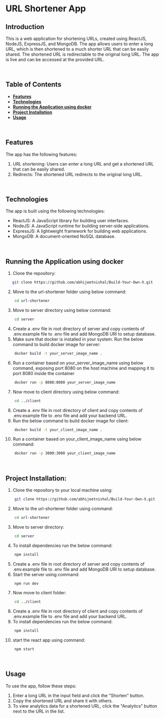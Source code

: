 # URL Shortener App

## Introduction
This is a web application for shortening URLs, created using ReactJS, NodeJS, ExpressJS, and MongoDB. The app allows users to enter a long URL, which is then shortened to a much shorter URL that can be easily shared. The shortened URL is redirectable to the original long URL. The app is live and can be accessed at the provided URL.

<br>

## Table of Contents
- [**Features**](#features)
- [**Technologies**](#technologies)
- [**Running the Application using docker**](#running-the-application-using-docker)
- [**Project Installation**](#project-installation)
- [**Usage**](#usage)
  
<br>

## Features
The app has the following features:
  1. URL shortening: Users can enter a long URL and get a shortened URL that can be easily shared.
  2. Redirects: The shortened URL redirects to the original long URL.

<br>

## Technologies
The app is built using the following technologies:
- ReactJS: A JavaScript library for building user interfaces.
- NodeJS: A JavaScript runtime for building server-side applications.
- ExpressJS: A lightweight framework for building web applications.
- MongoDB: A document-oriented NoSQL database.

<br>

## Running the Application using docker
1. Clone the repository:
```bash
   git clone https://github.com/abhijeetnishal/Build-Your-Own-X.git
```
2. Move to the url-shortener folder using below command:
```bash
    cd url-shortener
```
3. Move to server directory using below command:
```bash
    cd server
```
4. Create a .env file in root directory of server and copy contents of .env.example file to .env file and add MongoDB URI to setup database.
5. Make sure that docker is installed in your system. Run the below command to build docker image for server:
```bash
    docker build -t your_server_image_name .
```
6. Run a container based on your_server_image_name using below command, exposing port 8080 on the host machine and mapping it to port 8080 inside the container
```bash
    docker run -p 8080:8080 your_server_image_name
```
7. Now move to client directory using below command:
```bash
    cd ../client
```
8. Create a .env file in root directory of client and copy contents of .env.example file to .env file and add your backend URL.
9. Run the below command to build docker image for client:
```bash
    docker build -t your_client_image_name .
```
10. Run a container based on your_client_image_name using below command:
```bash
    docker run -p 3000:3000 your_client_image_name
```

<br>

## Project Installation:
1. Clone the repository to your local machine using:
```bash
    git clone https://github.com/abhijeetnishal/Build-Your-Own-X.git
```
2. Move to the url-shortener folder using command:
```bash
    cd url-shortener
```
3. Move to server directory:
```bash
    cd server
```
4. To install dependencies run the below command:
```bash
    npm install
```
5. Create a .env file in root directory of server and copy contents of .env.example file to .env file and add MongoDB URI to setup database.
6. Start the server using command:
```bash
    npm run dev
```
7. Now move to client folder:
```bash
    cd ../client
```
8. Create a .env file in root directory of client and copy contents of .env.example file to .env file and add your backend URL.
9. To install dependencies run the below command:
```bash
    npm install
```
10. start the react app using command:
```bash
    npm start
```

<br>

## Usage
To use the app, follow these steps:
1. Enter a long URL in the input field and click the "Shorten" button.
2. Copy the shortened URL and share it with others.
3. To view analytics data for a shortened URL, click the "Analytics" button next to the URL in the list.